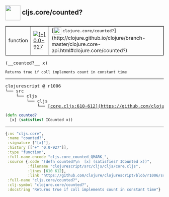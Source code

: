 ## <img width="48px" valign="middle" src="http://i.imgur.com/Hi20huC.png"> cljs.core/counted?

 <table border="1">
<tr>
<td>function</td>
<td><a href="https://github.com/cljsinfo/api-refs/tree/0.0-927"><img valign="middle" alt="[+] 0.0-927" src="https://img.shields.io/badge/+-0.0--927-lightgrey.svg"></a> </td>
<td>
[<img height="24px" valign="middle" src="http://i.imgur.com/1GjPKvB.png"> <samp>clojure.core/counted?</samp>](http://clojure.github.io/clojure/branch-master/clojure.core-api.html#clojure.core/counted?)
</td>
</tr>
</table>

 <samp>
(__counted?__ x)<br>
</samp>

```
Returns true if coll implements count in constant time
```

---

 <pre>
clojurescript @ r1006
└── src
    └── cljs
        └── cljs
            └── <ins>[core.cljs:610-612](https://github.com/clojure/clojurescript/blob/r1006/src/cljs/cljs/core.cljs#L610-L612)</ins>
</pre>

```clj
(defn counted?
  [x] (satisfies? ICounted x))
```


---

```clj
{:ns "cljs.core",
 :name "counted?",
 :signature ["[x]"],
 :history [["+" "0.0-927"]],
 :type "function",
 :full-name-encode "cljs.core_counted_QMARK_",
 :source {:code "(defn counted?\n  [x] (satisfies? ICounted x))",
          :filename "clojurescript/src/cljs/cljs/core.cljs",
          :lines [610 612],
          :link "https://github.com/clojure/clojurescript/blob/r1006/src/cljs/cljs/core.cljs#L610-L612"},
 :full-name "cljs.core/counted?",
 :clj-symbol "clojure.core/counted?",
 :docstring "Returns true if coll implements count in constant time"}

```
